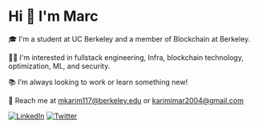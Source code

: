 # Hi 👋 I'm Marc

🎓 I'm a student at UC Berkeley and a member of Blockchain at Berkeley.

🙇‍♂️  I'm interested in fullstack engineering, Infra, blockchain technology, optimization, ML, and security.

📚 I'm always looking to work or learn something new!



📧 Reach me at mkarim117@berkeley.edu or karimimar2004@gmail.com

[![LinkedIn](https://img.shields.io/badge/LinkedIn-0077B5?style=for-the-badge&logo=linkedin&logoColor=white)](https://linkedin.com/in/karimi-marc/) 
[![Twitter](https://img.shields.io/badge/X-000000?style=for-the-badge&logo=x&logoColor=white)](https://x.com/marckarimi)  

<!--
**certifiedp/certifiedp** is a ✨ _special_ ✨ repository because its `README.md` (this file) appears on your GitHub profile.

Here are some ideas to get you started:

- 🔭 I’m currently working on ...
- 🌱 I’m currently learning ...
- 👯 I’m looking to collaborate on ...
- 🤔 I’m looking for help with ...
- 💬 Ask me about ...
- 📫 How to reach me: ...
- 😄 Pronouns: ...
- ⚡ Fun fact: ...
-->
